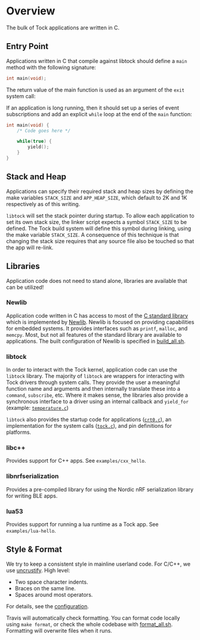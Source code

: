 Overview
========

The bulk of Tock applications are written in C.

## Entry Point

Applications written in C that compile against libtock should define a `main`
method with the following signature:

```c
int main(void);
```

The return value of the main function is used as an argument of the `exit` system call:

If an application is long running, then it should set up a series of event subscriptions
and add an explicit `while` loop at the end of the `main` function:

```c
int main(void) {
	/* Code goes here */

	while(true) {
		yield();
	}
}
```

## Stack and Heap

Applications can specify their required stack and heap sizes by defining the
make variables `STACK_SIZE` and `APP_HEAP_SIZE`, which default to 2K and 1K
respectively as of this writing.

`libtock` will set the stack pointer during startup. To allow each application
to set its own stack size, the linker script expects a symbol `STACK_SIZE` to
be defined. The Tock build system will define this symbol during linking, using
the make variable `STACK_SIZE`. A consequence of this technique is that
changing the stack size requires that any source file also be touched so that
the app will re-link.

## Libraries

Application code does not need to stand alone, libraries are available that can
be utilized!

### Newlib
Application code written in C has access to most of the [C standard
library](https://en.wikipedia.org/wiki/C_standard_library) which is implemented
by [Newlib](https://en.wikipedia.org/wiki/Newlib). Newlib is focused on
providing capabilities for embedded systems. It provides interfaces such as
`printf`, `malloc`, and `memcpy`. Most, but not all features of the standard
library are available to applications. The built configuration of Newlib is
specified in [build_all.sh](../examples/build_all.sh).

### libtock
In order to interact with the Tock kernel, application code can use the
`libtock` library. The majority of `libtock` are wrappers for interacting
with Tock drivers through system calls. They provide the user a meaningful
function name and arguments and then internally translate these into a
`command`, `subscribe`, etc. Where it makes sense, the libraries also provide
a synchronous interface to a driver using an internal callback and `yield_for`
(example:
[`temperature.c`](https://github.com/tock/libtock-c/blob/master/libtock-sync/sensors/temperature.c#L17))

`libtock` also provides the startup code for applications
([`crt0.c`](../libtock/crt0.c)),
an implementation for the system calls
([`tock.c`](../libtock/tock.c)),
and pin definitions for platforms.

### libc++
Provides support for C++ apps. See `examples/cxx_hello`.

### libnrfserialization
Provides a pre-compiled library for using the Nordic nRF serialization library
for writing BLE apps.

### lua53
Provides support for running a lua runtime as a Tock app. See
`examples/lua-hello`.

## Style & Format

We try to keep a consistent style in mainline userland code. For C/C++, we use
[uncrustify](https://github.com/uncrustify/uncrustify). High level:

  - Two space character indents.
  - Braces on the same line.
  - Spaces around most operators.

For details, see the [configuration](../tools/uncrustify).

Travis will automatically check formatting. You can format code locally using
`make format`, or check the whole codebase with
[format_all.sh](../examples/format_all.sh). Formatting will overwrite
files when it runs.
